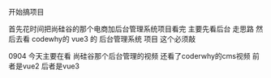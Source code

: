 开始搞项目

首先花时间把尚硅谷的那个电商加后台管理系统项目看完 主要先看后台 走思路 然后去看 codewhy的 vue3 的 后台管理系统 项目 这个必须敲

0904 今天主要在看 尚硅谷那个后台管理的视频 还看了coderwhy的cms视频 前者是vue2 后者是vue3